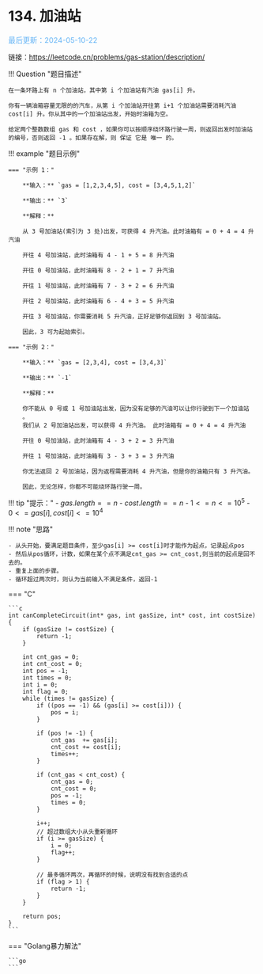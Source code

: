 # 134. 加油站

<span style="color:rgb(100,180,246);font-size:11pt">最后更新：2024-05-10-22</span>

链接：https://leetcode.cn/problems/gas-station/description/

!!! Question "题目描述"
    
    在一条环路上有 n 个加油站，其中第 i 个加油站有汽油 gas[i] 升。

    你有一辆油箱容量无限的的汽车，从第 i 个加油站开往第 i+1 个加油站需要消耗汽油 cost[i] 升。你从其中的一个加油站出发，开始时油箱为空。

    给定两个整数数组 gas 和 cost ，如果你可以按顺序绕环路行驶一周，则返回出发时加油站的编号，否则返回 -1 。如果存在解，则 保证 它是 唯一 的。

!!! example "题目示例"

    === "示例 1："

        **输入：** `gas = [1,2,3,4,5], cost = [3,4,5,1,2]`

        **输出：** `3`

        **解释：** 
        
        从 3 号加油站(索引为 3 处)出发，可获得 4 升汽油。此时油箱有 = 0 + 4 = 4 升汽油
        
        开往 4 号加油站，此时油箱有 4 - 1 + 5 = 8 升汽油
        
        开往 0 号加油站，此时油箱有 8 - 2 + 1 = 7 升汽油
        
        开往 1 号加油站，此时油箱有 7 - 3 + 2 = 6 升汽油
        
        开往 2 号加油站，此时油箱有 6 - 4 + 3 = 5 升汽油
        
        开往 3 号加油站，你需要消耗 5 升汽油，正好足够你返回到 3 号加油站。
        
        因此，3 可为起始索引。

    === "示例 2："

        **输入：** `gas = [2,3,4], cost = [3,4,3]`

        **输出：** `-1`

        **解释：** 
        
        你不能从 0 号或 1 号加油站出发，因为没有足够的汽油可以让你行驶到下一个加油站
        。
        我们从 2 号加油站出发，可以获得 4 升汽油。 此时油箱有 = 0 + 4 = 4 升汽油
        
        开往 0 号加油站，此时油箱有 4 - 3 + 2 = 3 升汽油
        
        开往 1 号加油站，此时油箱有 3 - 3 + 3 = 3 升汽油
        
        你无法返回 2 号加油站，因为返程需要消耗 4 升汽油，但是你的油箱只有 3 升汽油。
        
        因此，无论怎样，你都不可能绕环路行驶一周。

!!! tip "提示："
    - $gas.length == n$
    - $cost.length == n$
    - $1 <= n <= 10^5$
    - $0 <= gas[i], cost[i] <= 10^4$

!!! note "思路"
    
    - 从头开始，要满足题目条件，至少gas[i] >= cost[i]时才能作为起点，记录起点pos
    - 然后从pos循环，计数，如果在某个点不满足cnt_gas >= cnt_cost,则当前的起点是回不去的。
    - 重复上面的步骤。
    - 循环超过两次时，则认为当前输入不满足条件，返回-1


=== "C"

    ```c
    int canCompleteCircuit(int* gas, int gasSize, int* cost, int costSize)
    {
        if (gasSize != costSize) {
            return -1;
        }

        int cnt_gas = 0;
        int cnt_cost = 0;
        int pos = -1;
        int times = 0;
        int i = 0;
        int flag = 0;
        while (times != gasSize) {
            if ((pos == -1) && (gas[i] >= cost[i])) {
                pos = i;
            }
            
            if (pos != -1) {
                cnt_gas  += gas[i];
                cnt_cost += cost[i];
                times++;
            }

            if (cnt_gas < cnt_cost) {
                cnt_gas = 0;
                cnt_cost = 0;
                pos = -1;
                times = 0;
            }

            i++;
            // 超过数组大小从头重新循环
            if (i >= gasSize) {
                i = 0;
                flag++;
            }

            // 最多循环两次，再循环的时候，说明没有找到合适的点
            if (flag > 1) {
                return -1;
            }
        }

        return pos;
    }
    ```

=== "Golang暴力解法"

    ```go
    ```

